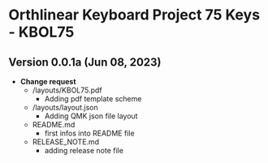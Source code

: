 # Orthlinear Keyboard Project 75 Keys - KBOL75

## Version 0.0.1a (Jun 08, 2023)
* **Change request**
  * /layouts/KBOL75.pdf
    * Adding pdf template scheme
  * /layouts/layout.json
    * Adding QMK json file layout
  * README.md
    * first infos into README file
  * RELEASE_NOTE.md
    * adding release note file
